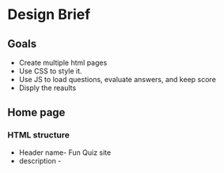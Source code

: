 <h1>Design Brief</h1>
<h2>Goals</h2>
<ul>
  <li>Create multiple html pages</li>
  <li>Use CSS to style it.</li>
  <li>Use JS to load questions, evaluate answers, and keep score</li>
  <li>Disply the reaults</li>
</ul>

<h2>Home page</h2>
<h3>HTML structure</h3>
<ul>
  <li>Header name- Fun Quiz site</li>
  <li>description - </li>
</ul>
